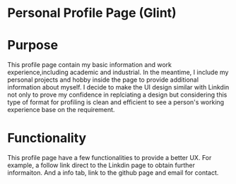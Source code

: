 # Personal Profile Page (Glint)
# Purpose
This profile page contain my basic information and work experience,including academic and industrial. In the meantime, I include my personal projects and hobby inside the page to provide additional information about myself. I decide to make the UI design similar with Linkdin not only to prove my confidence in replciating a design but considering this type of format for profiling is clean and efficient to see a person's working experience base on the requirement. 
# Functionality
This profile page have a few functionalities to provide a better UX. For example, a follow link direct to the Linkdin page to obtain further informaiton. And a info tab, link to the github page and email for contact. 
